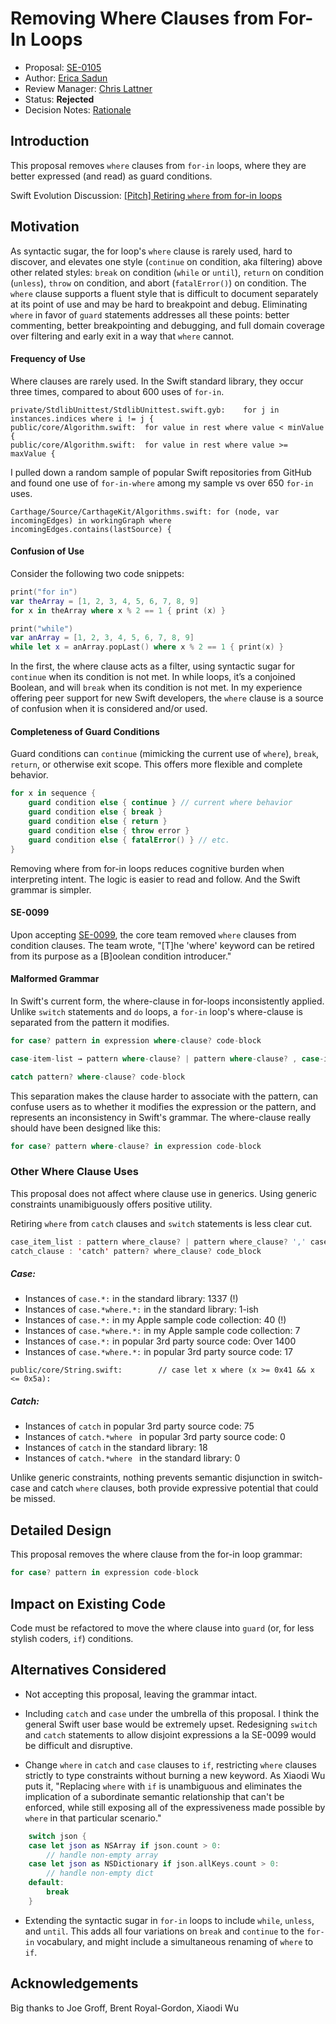 # Removing Where Clauses from For-In Loops

* Proposal: [SE-0105](0105-remove-where-from-forin-loops.md)
* Author: [Erica Sadun](http://github.com/erica)
* Review Manager: [Chris Lattner](http://github.com/lattner)
* Status: **Rejected**
* Decision Notes: [Rationale](https://lists.swift.org/pipermail/swift-evolution-announce/2016-June/000199.html)

## Introduction

This proposal removes `where` clauses from `for-in` loops, where they are better expressed (and read) as guard conditions.

Swift Evolution Discussion: [\[Pitch\] Retiring `where` from for-in loops](https://lists.swift.org/pipermail/swift-evolution/Week-of-Mon-20160606/020566.html)

## Motivation

As syntactic sugar, the for loop's `where` clause is rarely used, hard to discover, and elevates one style (`continue` on condition, aka filtering) above other related styles: `break` on condition (`while` or `until`), `return` on condition (`unless`), `throw` on condition, and abort (`fatalError()`) on condition. The `where` clause supports a fluent style that is difficult to document separately at its point of use and may be hard to breakpoint and debug. Eliminating `where` in favor of `guard` statements addresses all these points: better commenting, better breakpointing and debugging, and full domain coverage over filtering and early exit in a way that `where` cannot.

#### Frequency of Use

Where clauses are rarely used. In the Swift standard library, they occur three times, compared to about 600 uses of `for-in`.

```
private/StdlibUnittest/StdlibUnittest.swift.gyb:    for j in instances.indices where i != j {
public/core/Algorithm.swift:  for value in rest where value < minValue {
public/core/Algorithm.swift:  for value in rest where value >= maxValue {
```

I pulled down a random sample of popular Swift repositories from GitHub and found one use of `for-in-where` among my sample vs over 650 `for-in` uses.

```
Carthage/Source/CarthageKit/Algorithms.swift: for (node, var incomingEdges) in workingGraph where incomingEdges.contains(lastSource) {
```

#### Confusion of Use

Consider the following two code snippets:

```swift
print("for in")
var theArray = [1, 2, 3, 4, 5, 6, 7, 8, 9]
for x in theArray where x % 2 == 1 { print (x) }

print("while")
var anArray = [1, 2, 3, 4, 5, 6, 7, 8, 9]
while let x = anArray.popLast() where x % 2 == 1 { print(x) }
```

In the first, the where clause acts as a filter, using syntactic sugar for `continue` when its condition is not met. In while loops, it’s a conjoined Boolean, and will `break` when its condition is not met. In my experience offering peer support for new Swift developers, the `where` clause is a source of confusion when it is considered and/or used.

#### Completeness of Guard Conditions

Guard conditions can `continue` (mimicking the current use of `where`), `break`, `return`, or otherwise exit scope. This offers more flexible and complete behavior.

```swift
for x in sequence {
    guard condition else { continue } // current where behavior
    guard condition else { break } 
    guard condition else { return } 
    guard condition else { throw error } 
    guard condition else { fatalError() } // etc.
}
```

Removing where from for-in loops reduces cognitive burden when interpreting intent. The logic is easier to read and follow. And the Swift grammar is simpler. 

#### SE-0099

Upon accepting [SE-0099](0099-conditionclauses.md), the core team removed `where` clauses from condition clauses. The team wrote, "[T]he 'where' keyword can be retired from its purpose as a [B]oolean condition introducer." 

#### Malformed Grammar

In Swift's current form, the where-clause in for-loops inconsistently applied. Unlike `switch` statements and `do` loops, a `for-in` loop's where-clause is separated from the pattern it modifies.

```swift
for case? pattern in expression where-clause? code-block

case-item-list → pattern where-clause? | pattern where-clause? , case-item-list

catch pattern? where-clause? code-block
```

This separation makes the clause harder to associate with the pattern, can confuse users as to whether it modifies the expression or the pattern, and represents an inconsistency in Swift's grammar. The where-clause really should have been designed like this:

```swift
for case? pattern where-clause? in expression code-block
```

### Other Where Clause Uses

This proposal does not affect where clause use in generics. Using generic constraints unamibiguously offers positive utility.

Retiring `where` from `catch` clauses and `switch` statements is less clear cut. 

```swift
case_item_list : pattern where_clause? | pattern where_clause? ',' case_item_list
catch_clause : 'catch' pattern? where_clause? code_block
```

##### Case:

* Instances of `case.*:` in the standard library: 1337 (!)
* Instances of `case.*where.*:` in the standard library: 1-ish
* Instances of `case.*:` in my Apple sample code collection: 40 (!)
* Instances of `case.*where.*:` in my Apple sample code collection: 7
* Instances of `case.*:` in popular 3rd party source code: Over 1400
* Instances of `case.*where.*:` in popular 3rd party source code: 17

```
public/core/String.swift:        // case let x where (x >= 0x41 && x <= 0x5a):
```

##### Catch:

* Instances of `catch` in popular 3rd party source code: 75
* Instances of `catch.*where ` in popular 3rd party source code: 0
* Instances of `catch` in the standard library: 18
* Instances of `catch.*where ` in the standard library: 0

Unlike generic constraints, nothing prevents semantic disjunction in switch-case and catch `where` clauses, both provide expressive potential that could be missed.

## Detailed Design

This proposal removes the where clause from the for-in loop grammar:

```swift
for case? pattern in expression code-block
```

## Impact on Existing Code

Code must be refactored to move the where clause into `guard` (or, for less stylish coders, `if`) conditions.

## Alternatives Considered

* Not accepting this proposal, leaving the grammar intact.

* Including `catch` and `case` under the umbrella of this proposal. I think the general Swift user base would be extremely upset. Redesigning `switch` and `catch` statements to allow disjoint expressions a la SE-0099 would be difficult and disruptive. 

* Change `where` in `catch` and `case` clauses to `if`, restricting `where` clauses strictly to type constraints without  burning a new keyword. As Xiaodi Wu puts it, "Replacing `where` with `if` is unambiguous and eliminates the implication of a subordinate semantic relationship that can't be enforced, while still exposing all of the expressiveness made possible by `where` in that particular scenario."

```swift
    switch json {
    case let json as NSArray if json.count > 0:
        // handle non-empty array
    case let json as NSDictionary if json.allKeys.count > 0:
        // handle non-empty dict
    default:
        break
    }
```
* Extending the syntactic sugar in `for-in` loops to include `while`, `unless`, and `until`. This adds all four variations on `break` and `continue` to the `for-in` vocabulary, and might include a simultaneous renaming of `where` to `if`.

## Acknowledgements

Big thanks to Joe Groff, Brent Royal-Gordon, Xiaodi Wu
